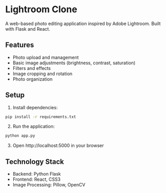 # Lightroom Clone

A web-based photo editing application inspired by Adobe Lightroom. Built with Flask and React.

## Features
- Photo upload and management
- Basic image adjustments (brightness, contrast, saturation)
- Filters and effects
- Image cropping and rotation
- Photo organization

## Setup
1. Install dependencies:
```bash
pip install -r requirements.txt
```

2. Run the application:
```bash
python app.py
```

3. Open http://localhost:5000 in your browser

## Technology Stack
- Backend: Python Flask
- Frontend: React, CSS3
- Image Processing: Pillow, OpenCV
